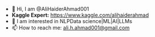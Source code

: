 - 👋 Hi, I am @AliHaiderAhmad001
- **Kaggle Expert:** https://www.kaggle.com/alihaiderahmad
- 👀 I am interested in NLPData science|ML|AI|LLMs
- 📫 How to reach me: ali.h.ahmad001@gmail.com

<!---
AliHaiderAhmad001/AliHaiderAhmad001 is a ✨ special ✨ repository because its `README.md` (this file) appears on your GitHub profile.
You can click the Preview link to take a look at your changes.
--->
